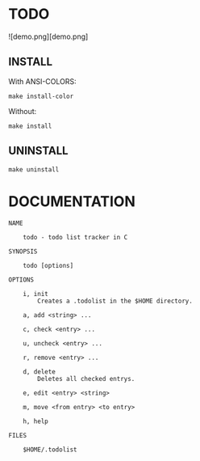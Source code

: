 # TODO
![demo.png][demo.png]

## INSTALL
With ANSI-COLORS:
	
	make install-color

Without:

	make install

## UNINSTALL

	make uninstall

# DOCUMENTATION

	NAME

		todo - todo list tracker in C

	SYNOPSIS

		todo [options]

	OPTIONS

		i, init
			Creates a .todolist in the $HOME directory.

		a, add <string> ...

		c, check <entry> ...

		u, uncheck <entry> ...

		r, remove <entry> ...

		d, delete
			Deletes all checked entrys.

		e, edit <entry> <string>

		m, move <from entry> <to entry>

		h, help

	FILES

		$HOME/.todolist
